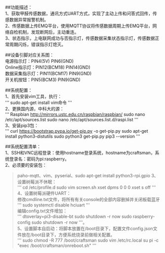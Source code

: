 ##功能描述：  
	1、获取甲醛传感数据，通讯方式UART方式，实现了主动上传和问答式回传，传感数据异常报警机制。  
	2、传感数据上传EMQ平台，使用MQTT协议将传感数据周期上传EMQ平台，网络自检机制，发现断网后，主动重连。  
	3、状态指示，上电联网成功与否指示灯，传感数据采集状态指示灯，传感数据正常周期闪烁，错误指示灯熄灭。  
  
##设备引脚对应关系图：  
	电源指示灯：PIN4(5V)  PIN6(GND)  
	Online指示灯：PIN12(BCM18) PIN14(GND)  
	数据采集指示灯：PIN11(BCM17) PIN9(GND)  
	开关机按钮：PIN5(BCM3) PIN9(GND)  

##系统配置：  
1、首先安装vim工具，执行：  
'''
    sudo apt-get install vim命令
'''  
2、更换国内源，中科大的源：  
'''
    Raspbian http://mirrors.ustc.edu.cn/raspbian/raspbian/
    sudo nano /etc/apt/sources.list
    sudo nano /etc/apt/sources.list.d/raspi.list
'''  
3、安装pip3包：  
'''
  	curl https://bootstrap.pypa.io/get-pip.py -o get-pip.py
  	sudo apt-get install python3-distutils
  	sudo python3 get-pip.py
	pip3 --version
'''  

##系统配置清单：  
1、SSH和VNC远程登录：使用hostname登录系统，hostname为craftsman，系统登录名：密码为pi:raspberry。  
2、必须要的安装包：  
>paho-mqtt、vim、pyserial、sudo apt-get install python3-rpi.gpio
3、设置树莓派不休眠：  
'''
    cd /etc/profile.d
    sudo vim screen.sh
    xset dpms 0 0 0
    xset s off
'''   
4、设置树莓派硬件UART：  
修改cmdline.txt文件，将所有有关console的全部内容删掉并关闭板载蓝牙  
'''
    sudo systemctl disable hciuart
'''  
编辑config.txt文件增加：  
'''
    dtoverlay=pi3-disable-bt
    sudo shutdown -r now
    sudo raspberry-config
    sudo shutdown -r now
'''。		
5、设置脚本自启动：将脚本放置在/boot目录下，配置文件config.json文件放在/boot目录下，方便系统烧录前做相关配置。  
'''
    sudo chmod -R 777 /boot/craftsman
    sudo vim /etc/rc.local
    su pi -c "exec /boot/craftsman/onreboot.sh"
'''  
